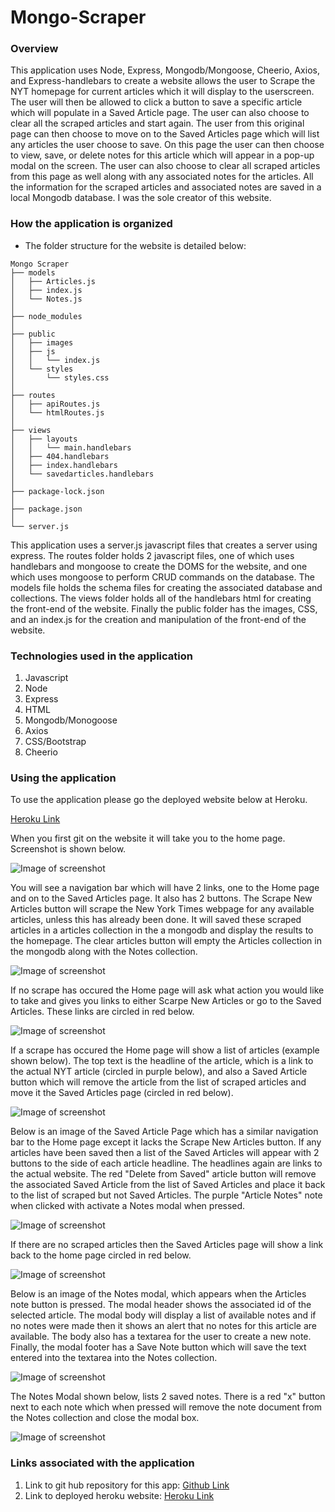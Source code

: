# Mongo-Scraper 

### Overview
This application uses Node, Express, Mongodb/Mongoose, Cheerio, Axios, and Express-handlebars to create a website allows the user to Scrape the NYT homepage for current articles which it will display to the userscreen.  The user will then be allowed to click a button to save a specific article which will populate in a Saved Article page.  The user can also choose to clear all the scraped articles and start again.  The user from this original page can then choose to move on to the Saved Articles page which will list any articles the user choose to save.  On this page the user can then choose to view, save, or delete notes for this article which will appear in a pop-up modal on the screen.   The user can also choose to clear all scraped articles from this page as well along with any associated notes for the articles.  All the information for the scraped articles and associated notes are saved in a local Mongodb database.  I was the sole creator of this website.

### How the application is organized
* The folder structure for the website is detailed below:
```
Mongo Scraper
├── models
│   ├── Articles.js
│   ├── index.js
│   └── Notes.js
│   
├── node_modules
│ 
├── public
│   ├── images
│   ├── js
│   │   └── index.js
│   └── styles
│       └── styles.css     
│
├── routes
│   ├── apiRoutes.js
│   └── htmlRoutes.js 
│
├── views
│   ├── layouts
│   │   └── main.handlebars 
│   ├── 404.handlebars
│   ├── index.handlebars
│   └── savedarticles.handlebars 
│
├── package-lock.json
│
├── package.json 
│   
└── server.js
```

This application uses a server.js javascript files that creates a server using express.  The routes folder holds 2 javascript files, one of which uses handlebars and mongoose to create the DOMS for the website,  and one which uses mongoose to perform CRUD commands on the database.  The models file holds the schema files for creating the associated database and collections.  The views folder holds all of the handlebars html for creating the front-end of the website.  Finally the public folder has the images, CSS, and an index.js for the creation and manipulation of the front-end of the website.


### Technologies used in the application
1.  Javascript
2.  Node
3.  Express
4.  HTML
5.  Mongodb/Monogoose
6.  Axios
7.  CSS/Bootstrap
8.  Cheerio

### Using the application
To use the application please go the deployed website below at Heroku.

  [Heroku Link](https://dry-bayou-13937.herokuapp.com/)

When you first git on the website it will take you to the home page.  Screenshot is shown below.


  ![Image of screenshot](public/images/MongoScrape.png)

You will see a navigation bar which will have 2 links, one to the Home page and on to the Saved Articles page.  It also has 2 buttons.  The Scrape New Articles button will scrape the New York Times webpage for any available articles, unless this has already been done.  It will saved these scraped articles in a articles collection in the a mongodb and display the results to the homepage.  The clear articles button will empty the Articles collection in the mongodb along with the Notes collection.

  ![Image of screenshot](public/images/MongoScrape3.png)

If no scrape has occured the Home page will ask what action you would like to take and gives you links to either Scarpe New Articles or go to the Saved Articles.  These links are circled in red below.

  ![Image of screenshot](public/images/MongoScrape2.png)

If a scrape has occured the Home page will show a list of articles (example shown below).  The top text is the headline of the article, which is a link to the actual NYT article (circled in purple below), and also a Saved Article button which will remove the article from the list of scraped articles and move it the Saved Articles page (circled in red below). 

  ![Image of screenshot](public/images/MongoScrape4.png)

Below is an image of the Saved Article Page which has a similar navigation bar to the Home page except it lacks the Scrape New Articles button.  If any articles have been saved then a list of the Saved Articles will appear with 2 buttons to the side of each article headline.  The headlines again are links to the actual website.  The red "Delete from Saved" article button will remove the associated Saved Article from the list of Saved Articles and place it back to the list of scraped but not Saved Articles.  The purple "Article Notes" note when clicked with activate a Notes modal when pressed.

  ![Image of screenshot](public/images/MongoScrape5.png)

If there are no scraped articles then the Saved Articles page will show a link back to the home page circled in red below.

  ![Image of screenshot](public/images/MongoScrape6.png)

Below is an image of the Notes modal, which appears when the Articles note button is pressed.  The modal header shows the associated id of the selected article.  The modal body will display a list of available notes and if no notes were made then it shows an alert that no notes for this article are available.  The body also has a textarea for the user to create a new note.  Finally, the modal footer has a Save Note button which will save the text entered into the textarea into the Notes collection.

  ![Image of screenshot](public/images/MongoScrape7.png)

The Notes Modal shown below, lists 2 saved notes.  There is a red "x" button next to each note which when pressed will remove the note document from the Notes collection and close the modal box.

  ![Image of screenshot](public/images/MongoScrape8.png)

### Links associated with the application
1.  Link to git hub repository for this app:  [Github Link](https://github.com/eozuna3/Mongo-Scraper)
2.  Link to deployed heroku website:  [Heroku Link](https://dry-bayou-13937.herokuapp.com/)